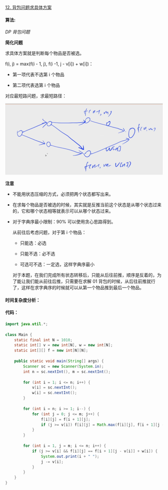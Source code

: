 [12. 背包问题求具体方案](https://www.acwing.com/problem/content/12/)

#### 算法:

*DP* *背包问题*

**简化问题**

求具体方案就是判断每个物品是否被选。

f(i, j) = max(f(i - 1, j), f(i -1, j - v[i]) + w[i])：

- 第一项代表不选第 i 个物品

- 第二项代表选第 i 个物品

对应最短路问题，求最短路径：

![ac0012](../../assets/0012.png)

**注意**

- 不能用状态压缩的方式，必须把两个状态都写出来。

- 在求每个物品是否被选的时候，其实就是反推当前这个状态是从哪个状态过来的，它和哪个状态相等就表示可以从哪个状态过来。

- 对于字典序最小限制：90% 可以使用贪心思路得到。

  从前往后考虑问题，对于第 i 个物品：

  - 只能选：必选

  - 只能不选：必不选

  - 可选可不选：一定选，这样字典序最小

  对于本题，在我们完成所有状态转移后，只能从后往前推，顺序是反着的，为了能让我们能从前往后推，只需要在求解 01 背包的时候，从后往前推就行了，这样在求字典序的时候就可以从第一个物品推到最后一个物品。

#### 时间复杂度分析：



#### 代码：

```java
import java.util.*;

class Main {
	static final int N = 1010;
	static int[] v = new int[N], w = new int[N];
	static int[][] f = new int[N][N];

	public static void main(String[] args) {
		Scanner sc = new Scanner(System.in);
		int n = sc.nextInt(), m = sc.nextInt();

		for (int i = 1; i <= n; i++) {
			v[i] = sc.nextInt();
			w[i] = sc.nextInt();
		}

		for (int i = n; i >= 1; i--) {
			for (int j = 0; j <= m; j++) {
				f[i][j] = f[i + 1][j];
				if (j >= v[i]) f[i][j] = Math.max(f[i][j], f[i + 1][j - v[i]] + w[i]);
			}
		}

		for (int i = 1, j = m; i <= n; i++) {
			if (j >= v[i] && f[i][j] == f[i + 1][j - v[i]] + w[i]) {
				System.out.print(i + " ");
				j -= v[i];
			}
		}
	}
}
```


